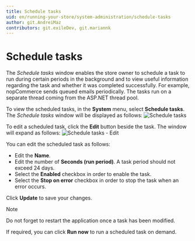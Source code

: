 ```yaml
---
title: Schedule tasks
uid: en/running-your-store/system-administration/schedule-tasks
author: git.AndreiMaz
contributors: git.exileDev, git.mariannk
---
```


# Schedule tasks

The *Schedule tasks* window enables the store owner to schedule a task to run during certain periods in the background and to view useful information regarding the task and whether it was completed successfully. For example, nopCommerce sends queued emails periodically. The tasks run on a separate thread coming from the ASP.NET thread pool.

To view the scheduled tasks, in the **System** menu, select **Schedule tasks**. The *Schedule tasks* window will be displayed as follows:
![Schedule tasks](_static/schedule-tasks/schedule-tasks.png)

To edit a scheduled task, click the **Edit** button beside the task. The window will expand as follows:
![Schedule tasks - Edit](_static/schedule-tasks/schedule-tasks-edit.png)

You can edit the scheduled task as follows:
* Edit the **Name**.
* Edit the number of **Seconds (run period)**. A task period should not exceed 24 days.
* Select the **Enabled** checkbox in order to enable the task.
* Select the **Stop on error** checkbox in order to stop the task when an error occurs.

Click **Update** to save your changes.

> [!NOTE]
>
> Do not forget to restart the application once a task has been modified.

If required, you can click **Run now** to run a scheduled task on demand.
